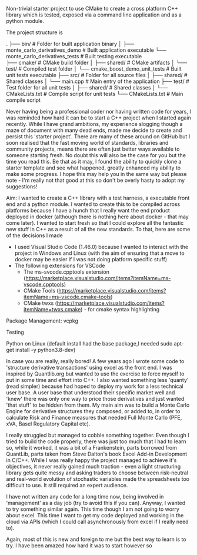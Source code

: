 
Non-trivial starter project to use CMake to create a cross platform C++ library which is tested, exposed via a command line application and as a python module. 

The project structure is

.
├── bin/                                # Folder for built application binary
│   ├── monte_carlo_derivatives_demo    # Built application executable
    └── monte_carlo_derivatives_tests   # Built testing executable  
├── cmake/                              # CMake build folder
│   ├── shared/                         # CMake artifacts
│   └── test/                           # Compiled test folder
│       └── cmake_boost_demo_unit_tests # Built unit tests executable
├── src/                                # Folder for all source files
│   ├── shared/                         # Shared classes
│   └── main.cpp                        # Main entry of the application
├── test/                               # Test folder for all unit tests
│   ├── shared/                         # Shared classes
│   └── CMakeLists.txt                  # Compile script for unit tests
└── CMakeLists.txt                      # Main compile script

Never having being a professional coder nor having written code for years, I was reminded how hard it can be to start a C++ project when I started again recently. While I have grand ambitions, my experience slogging though a maze of document with many dead ends, made me decide to create and persist this 'starter project'. There are many of these around on GitHub but I soon realised that the fast moving world of standards, libraries and community projects, means there are often just better ways available to someone starting fresh. No doubt this will also be the case for you but the time you read this. Be that as it may, I found the ability to quickly clone a starter template and see what happened, greatly enhanced my ability to make some progress. I hope this may help you in the same way but please 
note - I'm really not that good at this so don't be overly hasty to adopt my suggestions!

Aim: I wanted to create a C++ library with a test harness, a executable front end and a python module. I wanted to create this to be compiled across platforms because I have a hunch that I really want the end product deployed in docker (although there is nothing here about docker - that may come later). I wanted to start fresh so that I could explore all the fantastic new stuff in C++ as a result of all the new standards. To that, here are some of the decisions I made
- I used Visual Studio Code (1.46.0) because I wanted to interact with the project in Windows and Linux (with the aim of ensuring that a move to docker may be easier if I was not doing platform specific stuff)
- The following extensions for VSCode
    - The ms-svcode.cpptools extension (https://marketplace.visualstudio.com/items?itemName=ms-vscode.cpptools)
    - CMake Tools (https://marketplace.visualstudio.com/items?itemName=ms-vscode.cmake-tools)
    - CMake twxs (https://marketplace.visualstudio.com/items?itemName=twxs.cmake) - for cmake syntax highlighting

Package Management: vcpkg

Testing

Python on Linux (default install had the base package,I needed sudo apt-get install -y python3.8-dev)



In case you are really, really bored!
A few years ago I wrote some code to 'structure derivative transactions' using excel as the front end. I was inspired by Quantlib.org but wanted to use the exercise to force myself to put in some time and effort into C++. I also wanted something less 'quanty' (read simpler) because had hoped to deploy my work for a less technical user base. A user base that understood their specific market well and 'knew' there was only one way to price those derivatives and just wanted 'that stuff' to be hidden from them. My main aim was to build a Monte Carlo Engine for derivative structures they composed, or added to, in order to calculate Risk and Finance measures that needed Full Monte Carlo (PFE, xVA, Basel Regulatory Capital etc).

I really struggled but managed to cobble something together. Even though I tried to build the code properly, there was just too much that I had to learn so, while it worked, it was a bit of a Frankenstein, parts borrowed from QuantLib, parts taken from Steve Dalton's book Excel Add-in Development in C/C++. While I was really happy the project managed to achieve it's objectives, it never really gained much traction - even a light structuring library gets quite messy and asking traders to choose between risk-neutral and real-world evolution of stochastic variables made the spreadsheets too difficult to use. It still required an expert audience. 

I have not written any code for a long time now, being involved in 'management' as a day job (try to avoid this if you can). Anyway, I wanted to try something similar again. This time though I am not going to worry about excel. This time I want to get my code deployed and working in the cloud via APIs (which I could call asynchronously from excel if I really need to). 

Again, most of this is new and foreign to me but the best way to learn is to try. I have been amazed how hard it was to start however so 

